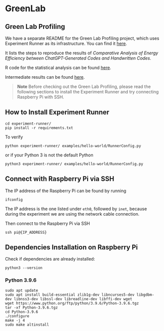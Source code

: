 # GreenLab

## Green Lab Profiling

We have a separate README for the Green Lab Profiling project, which uses Experiment Runner as its infrastructure. You can find it [here](experiment-runner/examples/greenlab-profiling/README.md).

It lists the steps to reproduce the results of _Comparative Analysis of Energy Efficiency between
ChatGPT-Generated Codes and Handwritten Codes_.

R code for the statistical analysis can be found [here](experiment-runner/examples/greenlab-profiling/r-analysis).

Intermediate results can be found [here](experiment-runner/examples/greenlab-profiling/generated-data).

> **Note**
> Before checking out the Green Lab Profiling, please read the following sections to install the Experiment Runner and try connecting Raspberry Pi with SSH.

## How to Install Experiment Runner

```shell
cd experiment-runner/
pip install -r requirements.txt
```

To verify

```shell
python experiment-runner/ examples/hello-world/RunnerConfig.py
```

or if your Python 3 is not the default Python

```shell
python3 experiment-runner/ examples/hello-world/RunnerConfig.py
```

## Connect with Raspberry Pi via SSH

The IP address of the Raspberry Pi can be found by running

```shell
ifconfig
```

The IP address is the one listed under `eth0`, followed by `inet`, because during the experiment we are using the network cable connection.

Then connect to the Raspberry Pi via SSH

```shell
ssh pi@{IP_ADDRESS}
```

## Dependencies Installation on Raspberry Pi

Check if dependencies are already installed:

```shell
python3 --version
```

### Python 3.9.6

```shell
sudo apt update
sudo apt install build-essential zlib1g-dev libncurses5-dev libgdbm-dev libnss3-dev libssl-dev libreadline-dev libffi-dev wget
wget https://www.python.org/ftp/python/3.9.6/Python-3.9.6.tgz
tar -xf Python-3.9.6.tgz
cd Python-3.9.6
./configure
make -j 4
sudo make altinstall
```
